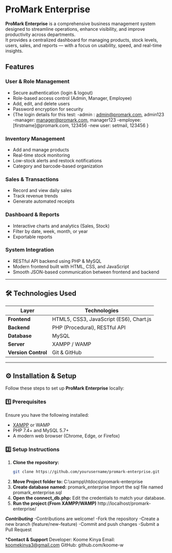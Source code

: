 # ProMark Enterprise
**ProMark Enterprise** is a comprehensive business management system designed to streamline operations, enhance visibility, and improve productivity across departments.  
It provides a centralized dashboard for managing products, stock levels, users, sales, and reports — with a focus on usability, speed, and real-time insights.

## Features

### User & Role Management
- Secure authentication (login & logout)
- Role-based access control (Admin, Manager, Employee)
- Add, edit, and delete users
- Password encryption for security
- {The login details for this test:
    -admin : admin@promark.com, admin123
    -manager: manager@promark.com, manager123
    -employee: [firstname]@promark.com, 123456
    -new user: setmail, 123456 }

### Inventory Management
- Add and manage products
- Real-time stock monitoring
- Low-stock alerts and restock notifications
- Category and barcode-based organization

### Sales & Transactions
- Record and view daily sales
- Track revenue trends
- Generate automated receipts

### Dashboard & Reports
- Interactive charts and analytics (Sales, Stock)
- Filter by date, week, month, or year
- Exportable reports

### System Integration
- RESTful API backend using PHP & MySQL
- Modern frontend built with HTML, CSS, and JavaScript
- Smooth JSON-based communication between frontend and backend

---

## 🛠️ Technologies Used

| Layer | Technologies |
|-------|---------------|
| **Frontend** | HTML5, CSS3, JavaScript (ES6), Chart.js |
| **Backend** | PHP (Procedural), RESTful API |
| **Database** | MySQL |
| **Server** | XAMPP / WAMP |
| **Version Control** | Git & GitHub |

---

## ⚙️ Installation & Setup

Follow these steps to set up **ProMark Enterprise** locally:

### 1️⃣ Prerequisites
Ensure you have the following installed:
- [XAMPP](https://www.apachefriends.org/download.html) or WAMP
- PHP 7.4+ and MySQL 5.7+
- A modern web browser (Chrome, Edge, or Firefox)

### 2️⃣ Setup Instructions

1. **Clone the repository:**
   ```bash
   git clone https://github.com/yourusername/promark-enterprise.git
2. **Move Project folder to:**
   C:\xampp\htdocs\promark-enterprise
3. **Create database named:**
   promark_enterprise
   Import the sql file named promark_enterprise.sql
4. **Open the connect_db.php:**
   Edit the credentials to match your database.
5. **Run the project:(From XAMPP/WAMP)**
   http://localhost/promark-enterprise/

***Contributing***
-Contributions are welcome!
-Fork the repository
-Create a new branch (feature/new-feature)
-Commit and push changes
-Submit a Pull Request

***Contact & Support**
Developer: Koome Kinya
Email: koomekinya3@gmail.com
GitHub: github.com/koome-w

